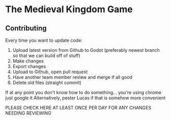 # The Medieval Kingdom Game
## Contributing
Every time you want to update code:
1. Upload latest version from Github to Godot (preferably newest branch so that we can build off of stuff)
2. Make changes
3. Export changes
4. Upload to Github, open pull request
5. Have another team member review and merge if all good
6. Delete old files (straight commit)

If at any point you don't know how to do something... you're using chrome just google it
Alternatively, pester Lucas if that is somehow more convenient

PLEASE CHECK HERE AT LEAST ONCE PER DAY FOR ANY CHANGES NEEDING REVIEWING
